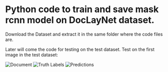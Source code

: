# Python code to train and save mask rcnn model on DocLayNet dataset.
Download the Dataset and extract it in the same folder where the code files are.

Later will come the code for testing on the test dataset.
Test on the first image in the test dataset:

![Document](imgs/img.jpg)
![Truth Labels](imgs/real.jpg)
![Predictions](imgs/pred.jpg)
